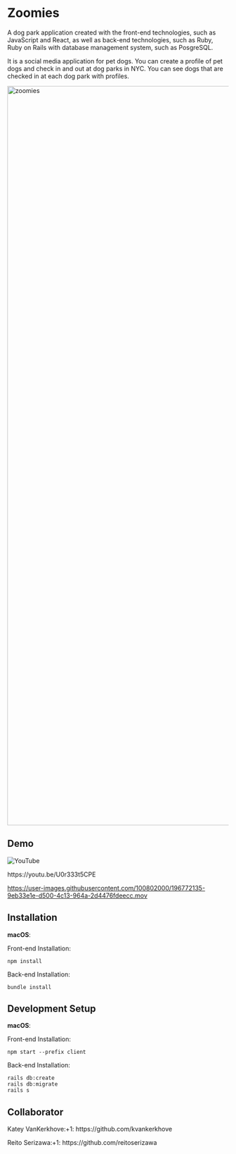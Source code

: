<h1>Zoomies</h1>
<p>A dog park application created with the front-end technologies, such as JavaScript and React, as well as back-end technologies, such as Ruby, Ruby on Rails with database management system, such as PosgreSQL.</p>

<p>It is a social media application for pet dogs. You can create a profile of pet dogs and check in and out at dog parks in NYC. You can see dogs that are checked in at each dog park with profiles.</p>

<img width="1679" alt="zoomies" src="https://user-images.githubusercontent.com/100802000/196768677-26da1012-17c1-4603-bb19-e4551820154f.png">

<h2>Demo</h2>

![YouTube](https://img.shields.io/badge/YouTube-%23FF0000.svg?style=for-the-badge&logo=YouTube&logoColor=white)
<p>https://youtu.be/U0r333t5CPE</p>


https://user-images.githubusercontent.com/100802000/196772135-9eb33e1e-d500-4c13-964a-2d4476fdeecc.mov



<h2>Installation</h2>
<p><b>macOS</b>:</p>
<p>Front-end Installation:</p>

```
npm install
```

Back-end Installation:

```
bundle install
```

<h2>Development Setup</h2>
<p><b>macOS</b>:</p>
<p>Front-end Installation:</p>

```
npm start --prefix client
```

Back-end Installation:

```
rails db:create
rails db:migrate
rails s
```

<h2>Collaborator</h2>
<p>Katey VanKerkhove:+1: https://github.com/kvankerkhove</p>
<p>Reito Serizawa:+1: https://github.com/reitoserizawa</p>

